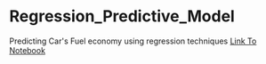# Regression_Predictive_Model
Predicting Car's Fuel economy using regression techniques
[Link To Notebook](https://github.com/miguelrizzog96/Regression_Predictive_Model/blob/main/RegressionPredictiveModel.ipynb)
